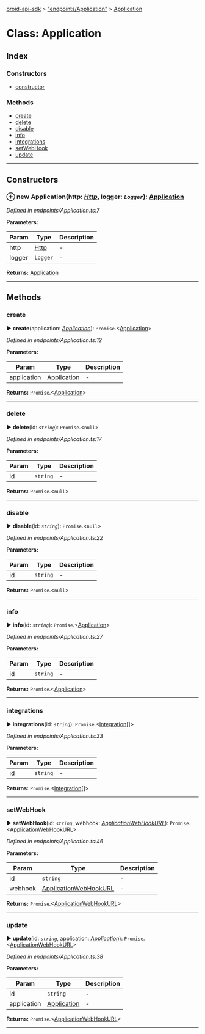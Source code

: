[broid-api-sdk](../README.md) > ["endpoints/Application"](../modules/_endpoints_application_.md) > [Application](../classes/_endpoints_application_.application.md)



# Class: Application

## Index

### Constructors

* [constructor](_endpoints_application_.application.md#constructor)


### Methods

* [create](_endpoints_application_.application.md#create)
* [delete](_endpoints_application_.application.md#delete)
* [disable](_endpoints_application_.application.md#disable)
* [info](_endpoints_application_.application.md#info)
* [integrations](_endpoints_application_.application.md#integrations)
* [setWebHook](_endpoints_application_.application.md#setwebhook)
* [update](_endpoints_application_.application.md#update)



---
## Constructors
<a id="constructor"></a>


### ⊕ **new Application**(http: *[Http](_helpers_http_.http.md)*, logger: *`Logger`*): [Application](_endpoints_application_.application.md)



*Defined in endpoints/Application.ts:7*



**Parameters:**

| Param | Type | Description |
| ------ | ------ | ------ |
| http | [Http](_helpers_http_.http.md)   |  - |
| logger | `Logger`   |  - |





**Returns:** [Application](_endpoints_application_.application.md)

---



## Methods
<a id="create"></a>

###  create

► **create**(application: *[Application](../interfaces/_interfaces_.application.md)*): `Promise`.<[Application](../interfaces/_interfaces_.application.md)>




*Defined in endpoints/Application.ts:12*



**Parameters:**

| Param | Type | Description |
| ------ | ------ | ------ |
| application | [Application](../interfaces/_interfaces_.application.md)   |  - |





**Returns:** `Promise`.<[Application](../interfaces/_interfaces_.application.md)>





___

<a id="delete"></a>

###  delete

► **delete**(id: *`string`*): `Promise`.<`null`>




*Defined in endpoints/Application.ts:17*



**Parameters:**

| Param | Type | Description |
| ------ | ------ | ------ |
| id | `string`   |  - |





**Returns:** `Promise`.<`null`>





___

<a id="disable"></a>

###  disable

► **disable**(id: *`string`*): `Promise`.<`null`>




*Defined in endpoints/Application.ts:22*



**Parameters:**

| Param | Type | Description |
| ------ | ------ | ------ |
| id | `string`   |  - |





**Returns:** `Promise`.<`null`>





___

<a id="info"></a>

###  info

► **info**(id: *`string`*): `Promise`.<[Application](../interfaces/_interfaces_.application.md)>




*Defined in endpoints/Application.ts:27*



**Parameters:**

| Param | Type | Description |
| ------ | ------ | ------ |
| id | `string`   |  - |





**Returns:** `Promise`.<[Application](../interfaces/_interfaces_.application.md)>





___

<a id="integrations"></a>

###  integrations

► **integrations**(id: *`string`*): `Promise`.<[Integration](../interfaces/_interfaces_.integration.md)[]>




*Defined in endpoints/Application.ts:33*



**Parameters:**

| Param | Type | Description |
| ------ | ------ | ------ |
| id | `string`   |  - |





**Returns:** `Promise`.<[Integration](../interfaces/_interfaces_.integration.md)[]>





___

<a id="setwebhook"></a>

###  setWebHook

► **setWebHook**(id: *`string`*, webhook: *[ApplicationWebHookURL](../interfaces/_interfaces_.applicationwebhookurl.md)*): `Promise`.<[ApplicationWebHookURL](../interfaces/_interfaces_.applicationwebhookurl.md)>




*Defined in endpoints/Application.ts:46*



**Parameters:**

| Param | Type | Description |
| ------ | ------ | ------ |
| id | `string`   |  - |
| webhook | [ApplicationWebHookURL](../interfaces/_interfaces_.applicationwebhookurl.md)   |  - |





**Returns:** `Promise`.<[ApplicationWebHookURL](../interfaces/_interfaces_.applicationwebhookurl.md)>





___

<a id="update"></a>

###  update

► **update**(id: *`string`*, application: *[Application](../interfaces/_interfaces_.application.md)*): `Promise`.<[ApplicationWebHookURL](../interfaces/_interfaces_.applicationwebhookurl.md)>




*Defined in endpoints/Application.ts:38*



**Parameters:**

| Param | Type | Description |
| ------ | ------ | ------ |
| id | `string`   |  - |
| application | [Application](../interfaces/_interfaces_.application.md)   |  - |





**Returns:** `Promise`.<[ApplicationWebHookURL](../interfaces/_interfaces_.applicationwebhookurl.md)>





___


